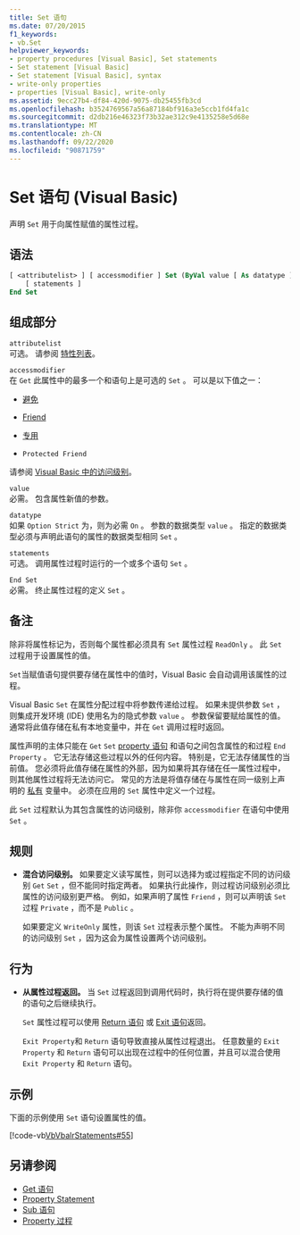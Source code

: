 ```yaml
---
title: Set 语句
ms.date: 07/20/2015
f1_keywords:
- vb.Set
helpviewer_keywords:
- property procedures [Visual Basic], Set statements
- Set statement [Visual Basic]
- Set statement [Visual Basic], syntax
- write-only properties
- properties [Visual Basic], write-only
ms.assetid: 9ecc27b4-df84-420d-9075-db25455fb3cd
ms.openlocfilehash: b3524769567a56a87184bf916a3e5ccb1fd4fa1c
ms.sourcegitcommit: d2db216e46323f73b32ae312c9e4135258e5d68e
ms.translationtype: MT
ms.contentlocale: zh-CN
ms.lasthandoff: 09/22/2020
ms.locfileid: "90871759"
---
```

# <a name="set-statement-visual-basic"></a>Set 语句 (Visual Basic)

声明 `Set` 用于向属性赋值的属性过程。  
  
## <a name="syntax"></a>语法  
  
```vb  
[ <attributelist> ] [ accessmodifier ] Set (ByVal value [ As datatype ])  
    [ statements ]  
End Set  
```  
  
## <a name="parts"></a>组成部分  

 `attributelist`  
 可选。 请参阅 [特性列表](attribute-list.md)。  
  
 `accessmodifier`  
 在 `Get` 此属性中的最多一个和语句上是可选的 `Set` 。 可以是以下值之一：  
  
- [避免](../modifiers/protected.md)  
  
- [Friend](../modifiers/friend.md)  
  
- [专用](../modifiers/private.md)  
  
- `Protected Friend`  
  
 请参阅 [Visual Basic 中的访问级别](../../programming-guide/language-features/declared-elements/access-levels.md)。  
  
 `value`  
 必需。 包含属性新值的参数。  
  
 `datatype`  
 如果 `Option Strict` 为，则为必需 `On` 。 参数的数据类型 `value` 。 指定的数据类型必须与声明此语句的属性的数据类型相同 `Set` 。  
  
 `statements`  
 可选。 调用属性过程时运行的一个或多个语句 `Set` 。  
  
 `End Set`  
 必需。 终止属性过程的定义 `Set` 。  
  
## <a name="remarks"></a>备注  

 除非将属性标记为，否则每个属性都必须具有 `Set` 属性过程 `ReadOnly` 。 此 `Set` 过程用于设置属性的值。  
  
 `Set`当赋值语句提供要存储在属性中的值时，Visual Basic 会自动调用该属性的过程。  
  
 Visual Basic `Set` 在属性分配过程中将参数传递给过程。 如果未提供参数 `Set` ，则集成开发环境 (IDE) 使用名为的隐式参数 `value` 。 参数保留要赋给属性的值。 通常将此值存储在私有本地变量中，并在 `Get` 调用过程时返回。  
  
 属性声明的主体只能在 `Get` `Set` [property 语句](property-statement.md) 和语句之间包含属性的和过程 `End Property` 。 它无法存储这些过程以外的任何内容。 特别是，它无法存储属性的当前值。 您必须将此值存储在属性的外部，因为如果将其存储在任一属性过程中，则其他属性过程将无法访问它。 常见的方法是将值存储在与属性在同一级别上声明的 [私有](../modifiers/private.md) 变量中。 必须在应用的 `Set` 属性中定义一个过程。  
  
 此 `Set` 过程默认为其包含属性的访问级别，除非你 `accessmodifier` 在语句中使用 `Set` 。  
  
## <a name="rules"></a>规则  
  
- **混合访问级别。** 如果要定义读写属性，则可以选择为或过程指定不同的访问级别 `Get` `Set` ，但不能同时指定两者。 如果执行此操作，则过程访问级别必须比属性的访问级别更严格。 例如，如果声明了属性 `Friend` ，则可以声明该 `Set` 过程 `Private` ，而不是 `Public` 。  
  
     如果要定义 `WriteOnly` 属性，则该 `Set` 过程表示整个属性。 不能为声明不同的访问级别 `Set` ，因为这会为属性设置两个访问级别。  
  
## <a name="behavior"></a>行为  
  
- **从属性过程返回。** 当 `Set` 过程返回到调用代码时，执行将在提供要存储的值的语句之后继续执行。  
  
     `Set` 属性过程可以使用 [Return 语句](return-statement.md) 或 [Exit 语句](exit-statement.md)返回。  
  
     `Exit Property`和 `Return` 语句导致直接从属性过程退出。 任意数量的 `Exit Property` 和 `Return` 语句可以出现在过程中的任何位置，并且可以混合使用 `Exit Property` 和 `Return` 语句。  
  
## <a name="example"></a>示例  

 下面的示例使用 `Set` 语句设置属性的值。  
  
 [!code-vb[VbVbalrStatements#55](~/samples/snippets/visualbasic/VS_Snippets_VBCSharp/VbVbalrStatements/VB/Class1.vb#55)]  
  
## <a name="see-also"></a>另请参阅

- [Get 语句](get-statement.md)
- [Property Statement](property-statement.md)
- [Sub 语句](sub-statement.md)
- [Property 过程](../../programming-guide/language-features/procedures/property-procedures.md)

